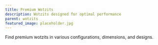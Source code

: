 ```yaml
---
title: Premium Wotzits
description: Wotzits designed for optimal performance
parent: wotzits
featured_image: placeholder.jpg
---
```


Find premium wotzits in various configurations, dimensions, and designs.
